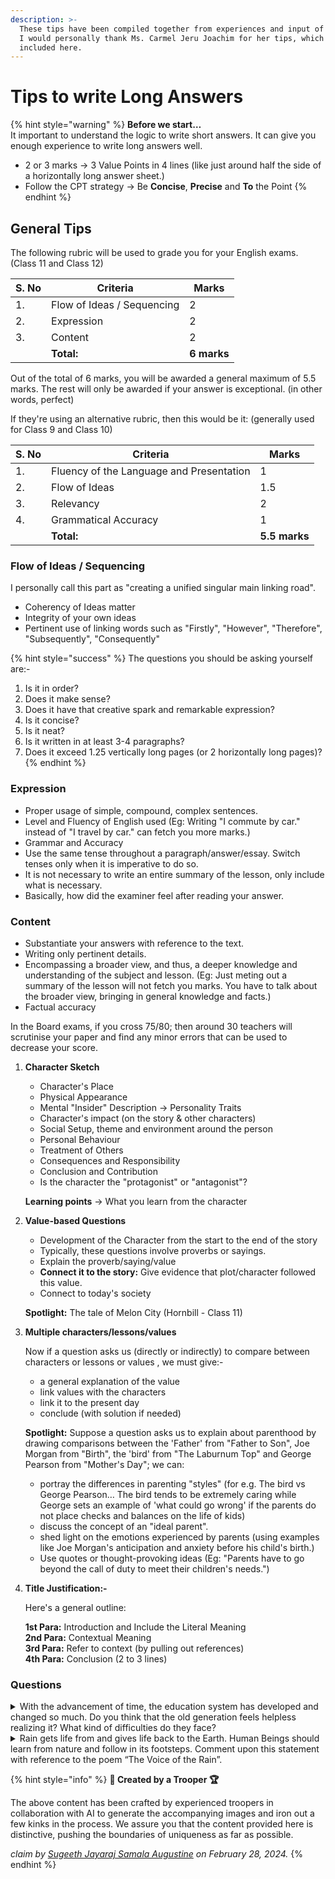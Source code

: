 ```yaml
---
description: >-
  These tips have been compiled together from experiences and input of teachers.
  I would personally thank Ms. Carmel Jeru Joachim for her tips, which have been
  included here.
---
```


# Tips to write Long Answers

{% hint style="warning" %}
**Before we start…**\
It important to understand the logic to write short answers. It can give you enough experience to write long answers well.

* 2 or 3 marks → 3 Value Points in 4 lines (like just around half the side of a horizontally long answer sheet.)
* Follow the CPT strategy → Be **Concise**, **Precise** and **To** the Point
{% endhint %}

## General Tips

The following rubric will be used to grade you for your English exams. (Class 11 and Class 12)

| **S. No** | **Criteria**               | **Marks**   |
| --------- | -------------------------- | ----------- |
| 1.        | Flow of Ideas / Sequencing | 2           |
| 2.        | Expression                 | 2           |
| 3.        | Content                    | 2           |
|           | **Total:**                 | **6 marks** |

Out of the total of 6 marks, you will be awarded a general maximum of 5.5 marks. The rest will only be awarded if your answer is exceptional. (in other words, perfect)

If they're using an alternative rubric, then this would be it: (generally used for Class 9 and Class 10)

| **S. No** | **Criteria**                             | **Marks**     |
| --------- | ---------------------------------------- | ------------- |
| 1.        | Fluency of the Language and Presentation | 1             |
| 2.        | Flow of Ideas                            | 1.5           |
| 3.        | Relevancy                                | 2             |
| 4.        | Grammatical Accuracy                     | 1             |
|           | **Total:**                               | **5.5 marks** |

### Flow of Ideas / Sequencing

I personally call this part as "creating a unified singular main linking road".

* Coherency of Ideas matter
* Integrity of your own ideas
* Pertinent use of linking words such as "Firstly", "However", "Therefore", "Subsequently", "Consequently"

{% hint style="success" %}
The questions you should be asking yourself are:-

1. Is it in order?
2. Does it make sense?
3. Does it have that creative spark and remarkable expression?
4. Is it concise?
5. Is it neat?
6. Is it written in at least 3-4 paragraphs?
7. Does it exceed 1.25 vertically long pages (or 2 horizontally long pages)?
{% endhint %}

### Expression

* Proper usage of simple, compound, complex sentences.
* Level and Fluency of English used (Eg: Writing "I commute by car." instead of "I travel by car." can fetch you more marks.)
* Grammar and Accuracy
* Use the same tense throughout a paragraph/answer/essay. Switch tenses only when it is imperative to do so.
* It is not necessary to write an entire summary of the lesson, only include what is necessary.
* Basically, how did the examiner feel after reading your answer.

### Content

* Substantiate your answers with reference to the text.
* Writing only pertinent details.
* Encompassing a broader view, and thus, a deeper knowledge and understanding of the subject and lesson. (Eg: Just meting out a summary of the lesson will not fetch you marks. You have to talk about the broader view, bringing in general knowledge and facts.)
* Factual accuracy

In the Board exams, if you cross 75/80; then around 30 teachers will scrutinise your paper and find any minor errors that can be used to decrease your score.

1.  **Character Sketch**

    * Character's Place
    * Physical Appearance
    * Mental "Insider" Description → Personality Traits
    * Character's impact (on the story & other characters)
    * Social Setup, theme and environment around the person
    * Personal Behaviour
    * Treatment of Others
    * Consequences and Responsibility
    * Conclusion and Contribution
    * Is the character the "protagonist" or "antagonist"?

    **Learning points** → What you learn from the character
2.  **Value-based Questions**

    * Development of the Character from the start to the end of the story
    * Typically, these questions involve proverbs or sayings.
    * Explain the proverb/saying/value
    * **Connect it to the story:** Give evidence that plot/character followed this value.
    * Connect to today's society

    **Spotlight:** The tale of Melon City (Hornbill - Class 11)
3.  **Multiple characters/lessons/values**

    Now if a question asks us (directly or indirectly) to compare between characters or lessons or values , we must give:-

    * a general explanation of the value
    * link values with the characters
    * link it to the present day
    * conclude (with solution if needed)

    **Spotlight:** Suppose a question asks us to explain about parenthood by drawing comparisons between the 'Father' from "Father to Son", Joe Morgan from "Birth", the 'bird' from "The Laburnum Top" and George Pearson from "Mother's Day"; we can:

    * portray the differences in parenting "styles" (for e.g. The bird vs George Pearson… The bird tends to be extremely caring while George sets an example of 'what could go wrong' if the parents do not place checks and balances on the life of kids)
    * discuss the concept of an "ideal parent".
    * shed light on the emotions experienced by parents (using examples like Joe Morgan's anticipation and anxiety before his child's birth.)
    * Use quotes or thought-provoking ideas (Eg: "Parents have to go beyond the call of duty to meet their children's needs.")
4.  **Title Justification:-**

    Here's a general outline:

    **1st Para:** Introduction and Include the Literal Meaning \
    **2nd Para:** Contextual Meaning \
    **3rd Para:** Refer to context (by pulling out references) \
    **4th Para:** Conclusion (2 to 3 lines)

### Questions

<details>

<summary>With the advancement of time, the education system has developed and changed so much. Do you think that the old generation feels helpless realizing it? What kind of difficulties do they face?</summary>

**Thinking Process:-**

The question includes three parts:-

1. How has the education system changed?
2. Old vs New - differences
3. Difficulties faced by the elder generation in understanding the current education system.

**Plan:-**

1. Use quotes. Justify that the education system has changed. NEP 2020. NCF 2023. Rote learning vs. Skill-based education.
   * Streams in Class 8
   * Improve expertise and apply
   * Eliminating redundant data
   * Soft skills… etc. Holistic development
2. Old vs New Education System & People
3. How will the older generation relate to this new education system? The difficulties? Take instances from “The Portrait of a Lady by Khushwant Singh”. (An average of 3 lines) Rote learning and Mug-it-up vs Skills. Eg: Khushwant Singh… and how it ends up affecting interpersonal relationships.
4. Conclusion: Eg - The New Edu System has done nothing to improve the connections between the old and the new.

**The Detailed Plan:-**

* Introduction:
  * Start with a brief introduction about the education system and its importance in the development of individuals.
  * Provide a historical context highlighting the traditional methods of rote learning and its limitations.
  * Mention the introduction of new policies like the National Education Policy (NEP) 2020 and the National Curriculum Framework (NCF) 2023 as steps towards revamping the education system.
* Changes in Education System:
  * Discuss the key changes brought about by NEP 2020 and NCF 2023, such as the shift towards skill-based education, promoting experiential learning, and encouraging critical thinking.
  * Include relevant quotes from education experts or policymakers supporting these changes.
  * Provide examples of how these changes have impacted different streams and subjects, emphasizing the shift from memorizing facts to understanding and applying knowledge.
* Eliminating Redundant Data and Fostering Expertise:
  * Explain the importance of eliminating redundant data from the curriculum to focus on essential knowledge and skills.
  * Discuss the benefits of streamlining subjects and empowering students to develop expertise in their chosen fields.
  * Include examples of successful individuals who have excelled in their respective fields due to skill-based education.
* Importance of Soft Skills and Holistic Development:
  * Highlight the significance of soft skills in the modern world and how the new education system focuses on their development.
  * Discuss the inclusion of activities like sports, arts, and community service for holistic development.
  * Provide examples of how these skills contribute to personal growth and success in various life situations.
* Challenges Faced by the Older Generation:
  1. Examine the difficulties faced by the older generation in adapting to the new education system.
  2. Draw examples from "The Portrait of a Lady" by Khushwant Singh to illustrate the generation gap and the impact of rote learning on interpersonal relationships.
  3. > Discuss the need for bridging the gap between generations and finding common ground in education.
*   Conclusion:

    * Summarize the changes brought about by the new education system and their potential impact on society.
    * Acknowledge the challenges in connecting the old and the new education system.
    * Conclude by emphasizing the importance of continuous dialogue and understanding between different generations to facilitate a smooth transition towards a more effective and inclusive education system.



    ### Example

    _The following example is AI generated. Use this only as a starting point for your answers. This example is missing a few points that would make it perfect._

    > "The education system has undergone significant changes with the implementation of the National Education Policy (NEP) 2020 and the proposed National Curriculum Framework (NCF) 2023. These reforms aim to shift the focus from rote learning to skill-based education, promoting holistic development among students.

    > The introduction of streams in Class 8 allows students to explore and improve their expertise in specific areas. This enables them to apply their knowledge practically, enhancing their problem-solving and critical thinking abilities. By eliminating redundant data and promoting a more focused approach, the new education system aims to empower students with relevant skills for the future.

    > In this new era of education, soft skills hold great significance. The emphasis on holistic development ensures that students not only excel in academics but also acquire essential life skills such as communication, teamwork, and adaptability. This comprehensive approach prepares students to face the challenges of the modern world.

    > However, the transition from the old to the new education system presents difficulties for the older generation. The traditional approach of rote learning and mugging-up information has been deeply ingrained in their education. Consequently, they may struggle to understand and adapt to the skill-based approach, which focuses on practical application and critical thinking.

    > In the story, 'The Portrait of a Lady,' we witness the consequences of a rigid education system on interpersonal relationships. The character of Khushwant Singh’s grandmother, for instance, illustrates how the reliance on rote learning can hinder the acceptance of a newer education system that can offer surprisingly better advantages. This divide between the old and the new education system reflects the challenges faced by the older generation in relating to the changing dynamics.

    > In conclusion, while the new education system aims to bring about positive transformations, it has yet to effectively bridge the gap between the old and the new. The difficulties faced by the older generation in adapting to the skill-based approach, as illustrated in 'The Portrait of a Lady,' highlight the need for a more inclusive and supportive transition process. It is crucial to ensure that the benefits of the new education system are experienced by all, fostering a harmonious connection between generations."

</details>

<details>

<summary>Rain gets life from and gives life back to the Earth. Human Beings should learn from nature and follow in its footsteps. Comment upon this statement with reference to the poem “The Voice of the Rain”.</summary>

_**What does the examiner expect you to talk about?**_

* The G20 summit, the COP23 submit.
* Global warming
* The delicate balance between Humans, Nature and the Rain

**Plan: DIY**

</details>

{% hint style="info" %}
**🥇 Created by a Trooper 🏆**

The above content has been crafted by experienced troopers in collaboration with AI to generate the accompanying images and iron out a few kinks in the process. We assure you that the content provided here is distinctive, pushing the boundaries of uniqueness as far as possible.

_claim by_ [_Sugeeth Jayaraj Samala Augustine_](https://app.gitbook.com/u/9Om3tUS42vUVpNcq3eN15t09EZU2) _on February 28, 2024._
{% endhint %}
